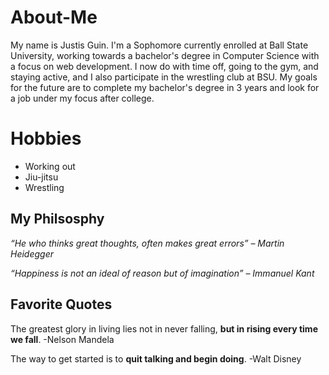 # About-Me

My name is Justis Guin. I'm a Sophomore currently enrolled at Ball State University, working towards a bachelor's degree in Computer Science with a focus on web development. I now do with time off, going to the gym, and staying active, and I also participate in the wrestling club at BSU. My goals for the future are to complete my bachelor's degree in 3 years and look for a job under my focus after college. 

# Hobbies


- Working out 
- Jiu-jitsu
- Wrestling 

## My Philsosphy

<i>“He who thinks great thoughts, often makes great errors” – Martin Heidegger</i>

<i>“Happiness is not an ideal of reason but of imagination” – Immanuel Kant</i>

## Favorite Quotes 
The greatest glory in living lies not in never falling, <b>but in rising every time we fall</b>. -Nelson Mandela

The way to get started is to <b>quit talking and begin doing</b>. -Walt Disney

